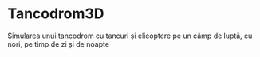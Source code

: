 # Tancodrom3D
Simularea unui tancodrom cu tancuri și elicoptere pe un câmp de luptă, cu nori, pe timp de zi și de noapte
